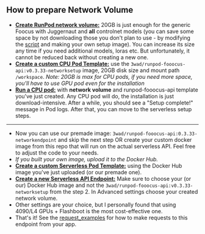 ## How to prepare Network Volume
- [**Create RunPod network volume:**](https://www.runpod.io/console/user/storage)
  20GB is just enough for the generic Foocus with Juggernaut and **all** controlnet models (you can save some space by not downloading those you don't plan to use - by modifying the [script](https://github.com/davefojtik/RunPod-Fooocus-API/NetworkVolume/src/networksetup.sh) and making your own setup image). You can increase its size any time if you need additional models, loras etc. But unfortunately, it cannot be reduced back without creating a new one.
- [**Create a custom CPU Pod Template:**](https://www.runpod.io/console/user/templates) use the `3wad/runpod-fooocus-api:v0.3.33-networksetup` image,  20GB disk size and mount path `/workspace`. *Note: 20GB is max for CPU pods, if you need more space, you'll have to use GPU pod even for the installation*
- [**Run a CPU pod:**](https://www.runpod.io/console/pods) with **network volume** and runpod-fooocus-api template you've just created. Any CPU pod will do, the installation is just download-intensive. After a while, you should see a "Setup complete!" message in Pod logs. After that, you can move to the serverless setup steps. 
---
- Now you can use our premade image: `3wad/runpod-fooocus-api:0.3.33-networkendpoint` and skip the next step OR create your custom docker image from this repo that will run on the actual serverless API. Feel free to adjust the code to your needs.
- *If you built your own image, upload it to the Docker Hub.*
- [**Create a custom Serverless Pod Template:**](https://www.runpod.io/console/user/templates) using the Docker Hub image you've just uploaded (or our premade one).
- [**Create a new Serverless API Endpoint:**](https://www.runpod.io/console/serverless) Make sure to choose your (or our) Docker Hub image and not the `3wad/runpod-fooocus-api:v0.3.33-networksetup` from the step 2. In Advanced settings choose your created network volume.
- Other settings are your choice, but I personally found that using 4090/L4 GPUs + Flashboot is the most cost-effective one.
- That's it! See the [request_examples]() for how to make requests to this endpoint from your app.